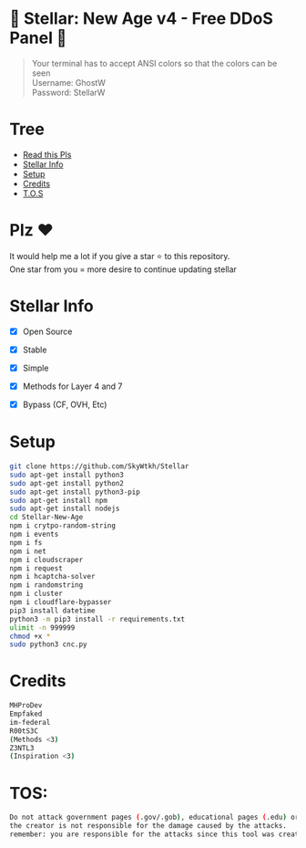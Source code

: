 # 🚀 Stellar: New Age v4 - Free DDoS Panel 🚀
> Your terminal has to accept ANSI colors so that the colors can be seen<br>
> Username: GhostW<br>
> Password: StellarW<br>

# Tree
* [Read this Pls](#plz-%EF%B8%8F)
* [Stellar Info](Stellar-Info)
* [Setup](#Setup)
* [Credits](#Credits)
* [T.O.S](#TOS)

# Plz ♥️
It would help me a lot if you give a star ⭐ to this repository.<br>
One star from you = more desire to continue updating stellar

# Stellar Info
- [x] Open Source
- [x] Stable
- [x] Simple
- [x] Methods for Layer 4 and 7
- [x] Bypass (CF, OVH, Etc)  


# Setup
```sh
git clone https://github.com/SkyWtkh/Stellar
sudo apt-get install python3
sudo apt-get install python2
sudo apt-get install python3-pip
sudo apt-get install npm
sudo apt-get install nodejs
cd Stellar-New-Age
npm i crytpo-random-string
npm i events
npm i fs
npm i net
npm i cloudscraper
npm i request
npm i hcaptcha-solver
npm i randomstring
npm i cluster
npm i cloudflare-bypasser
pip3 install datetime
python3 -m pip3 install -r requirements.txt
ulimit -n 999999
chmod +x *
sudo python3 cnc.py
```

# Credits
```sh
MHProDev
Empfaked
im-federal
R00tS3C
(Methods <3)
Z3NTL3
(Inspiration <3)
```

# TOS:
```sh
Do not attack government pages (.gov/.gob), educational pages (.edu) or the United States Department of Defense (.mil), 
the creator is not responsible for the damage caused by the attacks. 
remember: you are responsible for the attacks since this tool was created for educational purposes
```
